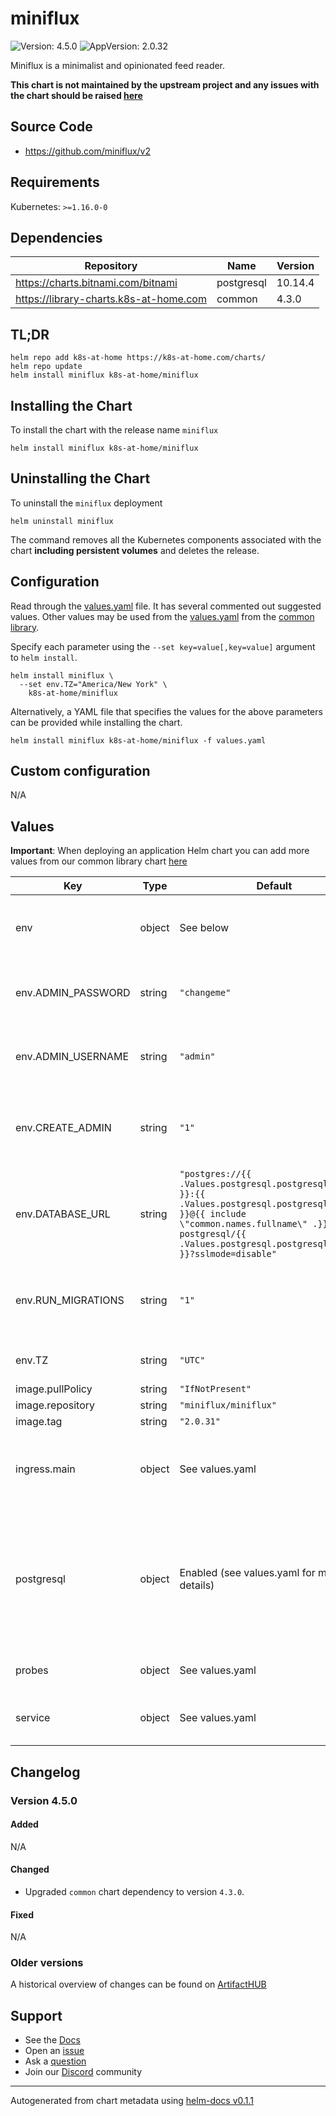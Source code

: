# miniflux

![Version: 4.5.0](https://img.shields.io/badge/Version-4.5.0-informational?style=flat-square) ![AppVersion: 2.0.32](https://img.shields.io/badge/AppVersion-2.0.32-informational?style=flat-square)

Miniflux is a minimalist and opinionated feed reader.

**This chart is not maintained by the upstream project and any issues with the chart should be raised [here](https://github.com/k8s-at-home/charts/issues/new/choose)**

## Source Code

* <https://github.com/miniflux/v2>

## Requirements

Kubernetes: `>=1.16.0-0`

## Dependencies

| Repository | Name | Version |
|------------|------|---------|
| https://charts.bitnami.com/bitnami | postgresql | 10.14.4 |
| https://library-charts.k8s-at-home.com | common | 4.3.0 |

## TL;DR

```console
helm repo add k8s-at-home https://k8s-at-home.com/charts/
helm repo update
helm install miniflux k8s-at-home/miniflux
```

## Installing the Chart

To install the chart with the release name `miniflux`

```console
helm install miniflux k8s-at-home/miniflux
```

## Uninstalling the Chart

To uninstall the `miniflux` deployment

```console
helm uninstall miniflux
```

The command removes all the Kubernetes components associated with the chart **including persistent volumes** and deletes the release.

## Configuration

Read through the [values.yaml](./values.yaml) file. It has several commented out suggested values.
Other values may be used from the [values.yaml](https://github.com/k8s-at-home/library-charts/tree/main/charts/stable/common/values.yaml) from the [common library](https://github.com/k8s-at-home/library-charts/tree/main/charts/stable/common).

Specify each parameter using the `--set key=value[,key=value]` argument to `helm install`.

```console
helm install miniflux \
  --set env.TZ="America/New York" \
    k8s-at-home/miniflux
```

Alternatively, a YAML file that specifies the values for the above parameters can be provided while installing the chart.

```console
helm install miniflux k8s-at-home/miniflux -f values.yaml
```

## Custom configuration

N/A

## Values

**Important**: When deploying an application Helm chart you can add more values from our common library chart [here](https://github.com/k8s-at-home/library-charts/tree/main/charts/stable/common)

| Key | Type | Default | Description |
|-----|------|---------|-------------|
| env | object | See below | environment variables. See [miniflux docs](https://miniflux.app/docs/configuration.html) for more details. |
| env.ADMIN_PASSWORD | string | `"changeme"` | Admin user password, it's used only if `CREATE_ADMIN` is enabled. |
| env.ADMIN_USERNAME | string | `"admin"` | Admin user login, it's used only if `CREATE_ADMIN` is enabled. |
| env.CREATE_ADMIN | string | `"1"` | Set to `1` to create an admin user from environment variables. |
| env.DATABASE_URL | string | `"postgres://{{ .Values.postgresql.postgresqlUsername }}:{{ .Values.postgresql.postgresqlPassword }}@{{ include \"common.names.fullname\" .}}-postgresql/{{ .Values.postgresql.postgresqlDatabase }}?sslmode=disable"` | Postgresql connection parameters. See [lib/pq](https://pkg.go.dev/github.com/lib/pq#hdr-Connection_String_Parameters) for more details. |
| env.RUN_MIGRATIONS | string | `"1"` | Set to `1` to run database migrations during application startup. |
| env.TZ | string | `"UTC"` | Set the container timezone. |
| image.pullPolicy | string | `"IfNotPresent"` |  |
| image.repository | string | `"miniflux/miniflux"` |  |
| image.tag | string | `"2.0.31"` |  |
| ingress.main | object | See values.yaml | Enable and configure ingress settings for the chart under this key. |
| postgresql | object | Enabled (see values.yaml for more details) | Enable and configure postgresql database subchart under this key.    For more options see [postgresql chart documentation](https://github.com/bitnami/charts/tree/master/bitnami/postgresql) |
| probes | object | See values.yaml | Configures the probes for the main Pod. |
| service | object | See values.yaml | Configures service settings for the chart. |

## Changelog

### Version 4.5.0

#### Added

N/A

#### Changed

* Upgraded `common` chart dependency to version `4.3.0`.

#### Fixed

N/A

### Older versions

A historical overview of changes can be found on [ArtifactHUB](https://artifacthub.io/packages/helm/k8s-at-home/miniflux?modal=changelog)

## Support

- See the [Docs](https://docs.k8s-at-home.com/our-helm-charts/getting-started/)
- Open an [issue](https://github.com/k8s-at-home/charts/issues/new/choose)
- Ask a [question](https://github.com/k8s-at-home/organization/discussions)
- Join our [Discord](https://discord.gg/sTMX7Vh) community

----------------------------------------------
Autogenerated from chart metadata using [helm-docs v0.1.1](https://github.com/k8s-at-home/helm-docs/releases/v0.1.1)

